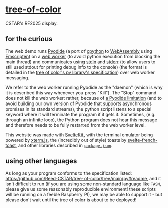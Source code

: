 # [tree-of-color](https://reed-cstar.github.io/tree-of-color/)

CSTAR's RF2025 display.

## for the curious

The web demo runs [Pyodide](https://pyodide.org/en/stable/) (a port of [cpython](https://github.com/python/cpython) to [WebAssembly](https://webassembly.org/) using [Emscripten](https://emscripten.org/)) on a [web worker](https://developer.mozilla.org/en-US/docs/Web/API/Web_Workers_API) (to avoid python execution from blocking the main thread) and communicates using
[stdin](https://en.wikipedia.org/wiki/Standard_streams#Standard_input_(stdin)) and [stderr](https://en.wikipedia.org/wiki/Standard_streams#Standard_error_(stderr)) (to allow users to still used stdout for printing debug info to the console) (the format is detailed in the [tree of color's py library's specification](https://github.com/Reed-CSTAR/tree-of-color/tree/main/py#readme)) over web worker messaging.

We refer to the web worker running Pyodide as the "daemon" (which is why it is described this way whenever you press "Kill"). The "Stop" command does not kill the web worker: rather, because of [a Pyodide limitation](https://github.com/pyodide/pyodide/discussions/4670) (and to avoid building our own version of Pyodide that supports asynchronous promises in its standard streams), the python script listens to a special keyword where it will terminate the program if it gets it. Sometimes, (e.g. through an infinite loop), the Python program does not hear this message and therefore needs to be fully restarted from the web worker level. 

This website was made with [SvelteKit](https://svelte.dev/), with the terminal emulator being powered by [xterm.js](https://xtermjs.org/), the (incredibly out of style) toasts by [svelte-french-toast](https://svelte-french-toast.com/), and other libraries described in [`package.json`](https://github.com/Reed-CSTAR/tree-of-color/blob/main/package.json).

## using other languages

As long as your program conforms to the specification listed: https://github.com/Reed-CSTAR/tree-of-color/tree/main/py#readme, and it isn't difficult to run (if you are using some non-standard language like `TASM`, please give us some reasonably reproducible environment! these scripts will be running on a feeble Raspberry PI), we may be able to support it - but please don't wait until the tree of color is about to be deployed!
